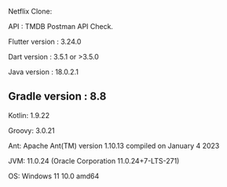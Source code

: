 Netflix Clone:

API : TMDB
Postman API Check.

Flutter version : 3.24.0

Dart version : 3.5.1 or >3.5.0

Java version : 18.0.2.1

Gradle version : 8.8
------------------------------------------------------------------------
Kotlin:       1.9.22

Groovy:       3.0.21

Ant:          Apache Ant(TM) version 1.10.13 compiled on January 4 2023

JVM:          11.0.24 (Oracle Corporation 11.0.24+7-LTS-271)

OS:           Windows 11 10.0 amd64


